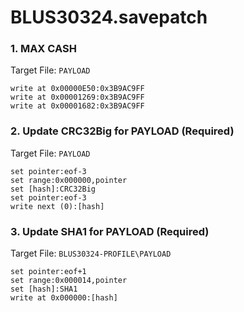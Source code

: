 # BLUS30324.savepatch

### 1. MAX CASH

Target File: `PAYLOAD`

```
write at 0x00000E50:0x3B9AC9FF
write at 0x00001269:0x3B9AC9FF
write at 0x00001682:0x3B9AC9FF
```

### 2. Update CRC32Big for PAYLOAD (Required)

Target File: `PAYLOAD`

```
set pointer:eof-3
set range:0x000000,pointer
set [hash]:CRC32Big
set pointer:eof-3
write next (0):[hash]
```

### 3. Update SHA1 for PAYLOAD (Required)

Target File: `BLUS30324-PROFILE\PAYLOAD`

```
set pointer:eof+1
set range:0x000014,pointer
set [hash]:SHA1
write at 0x000000:[hash]
```

